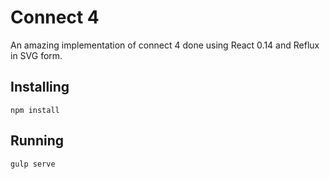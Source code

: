 # Connect 4
An amazing implementation of connect 4 done using React 0.14 and Reflux in SVG form.

## Installing
`npm install`

## Running
`gulp serve`
